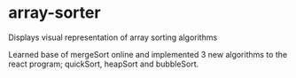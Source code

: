 # array-sorter
Displays visual representation of array sorting algorithms

Learned base of mergeSort online and implemented 3 new algorithms to the react program; quickSort, heapSort and bubbleSort.
